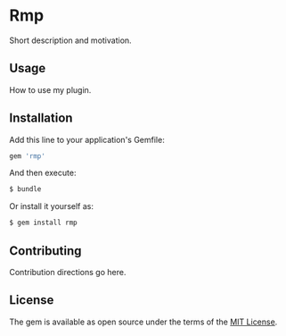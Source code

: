 # Rmp
Short description and motivation.

## Usage
How to use my plugin.

## Installation
Add this line to your application's Gemfile:

```ruby
gem 'rmp'
```

And then execute:
```bash
$ bundle
```

Or install it yourself as:
```bash
$ gem install rmp
```

## Contributing
Contribution directions go here.

## License
The gem is available as open source under the terms of the [MIT License](http://opensource.org/licenses/MIT).

